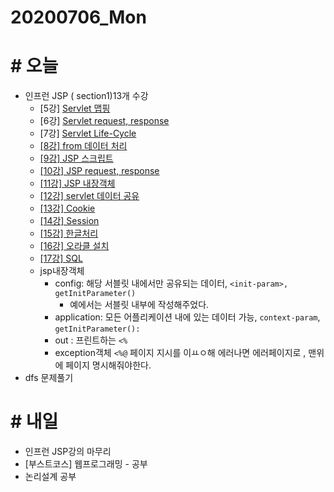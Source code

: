 # 20200706_Mon

# # 오늘

- 인프런 JSP ( section1)13개 수강
    - [5강] [Servlet 맵핑](https://www.notion.so/g1moon/2-JSP-1-43e6a23f866a424687da0d836a833b66#287fd0aa43d941c8aed20315e9bc884e)
    - [6강] [Servlet request, response](https://www.notion.so/g1moon/2-JSP-1-43e6a23f866a424687da0d836a833b66#1eaf304840b0453a98a0f4a0fd1abb50)
    - [7강] [Servlet Life-Cycle](https://www.notion.so/g1moon/2-JSP-1-43e6a23f866a424687da0d836a833b66#bf9707300c164b288901ea5390f0e3e9)
    - [[8강] from 데이터 처리](https://www.notion.so/g1moon/2-JSP-2-932003ee914649f19d3861688fd682c4#e9642664c7d745d491f633100e2957ec)
    - [[9강]  JSP 스크립트](https://www.notion.so/g1moon/2-JSP-2-932003ee914649f19d3861688fd682c4#e558dccf4247484d808962dd58cac35e)
    - [[10강] JSP request, response](https://www.notion.so/g1moon/10-JSP-request-response-6a65b7ab4597400faa050cf5f5b0d61c)
    - [[11강] JSP 내장객체](https://www.notion.so/g1moon/11-12-_JSP-servlet-0a3a0780e28448518cdf31f43d1de4fe#b42aa20b855f4c3583eb312f8703e7bc)
    - [[12강] servlet 데이터 공유](https://www.notion.so/g1moon/11-12-_JSP-servlet-0a3a0780e28448518cdf31f43d1de4fe#9a1b9d3a0cff49548b4901d1e4e7257e)
    - [[13강] Cookie](https://www.notion.so/g1moon/13-Cookie-8c33c8cd76e14c6c9456160b38985d93)
    - [[14강] Session](https://www.notion.so/g1moon/14-Session-84996dcc6ecc45caab784e81745c8d4e)
    - [[15강] 한글처리](https://www.notion.so/g1moon/15-06222ce4ec2a46bd9eaf647689477c67)
    - [[16강] 오라클 설치](https://www.notion.so/g1moon/16-17-SQL-728ad80bafc74a80aab47600b1f149d8)
    - [[17강] SQL](https://www.notion.so/g1moon/16-17-SQL-728ad80bafc74a80aab47600b1f149d8)
    - jsp내장객체
        - config: 해당 서블릿 내에서만 공유되는 데이터, `<init-param>, getInitParameter()`
            - 예에서는 서블릿 내부에 작성해주었다.
        - application:  모든 어플리케이션 내에 있는 데이터 가능, `context-param`, `getInitParameter():`
        - out : 프린트하는 `<%`
        - exception객체 `<%@` 페이지 지시를 이ㅛㅇ해 에러나면 에러페이지로 , 맨위에 페이지 명시해줘야한다.
- dfs 문제풀기

# # 내일

- 인프런 JSP강의 마무리
- [부스트코스] 웹프로그래밍 - 공부
- 논리설계 공부